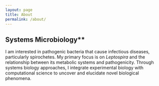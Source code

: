 ```yaml
---
layout: page
title: About
permalink: /about/
---
```


## Systems Microbiology**
I am interested in pathogenic bacteria that cause infectious diseases, particularly spirochetes. My primary focus is on *Leptospira* and the relationship between its metabolic systems and pathogenicity. Through systems biology approaches, I integrate experimental biology with computational science to uncover and elucidate novel biological phenomena.

<!--
This is the base Jekyll theme. You can find out more info about customizing your Jekyll theme, as well as basic Jekyll usage documentation at [jekyllrb.com](https://jekyllrb.com/)

You can find the source code for Minima at GitHub:
[jekyll][jekyll-organization] /
[minima](https://github.com/jekyll/minima)

You can find the source code for Jekyll at GitHub:
[jekyll][jekyll-organization] /
[jekyll](https://github.com/jekyll/jekyll)


[jekyll-organization]: https://github.com/jekyll
-->

